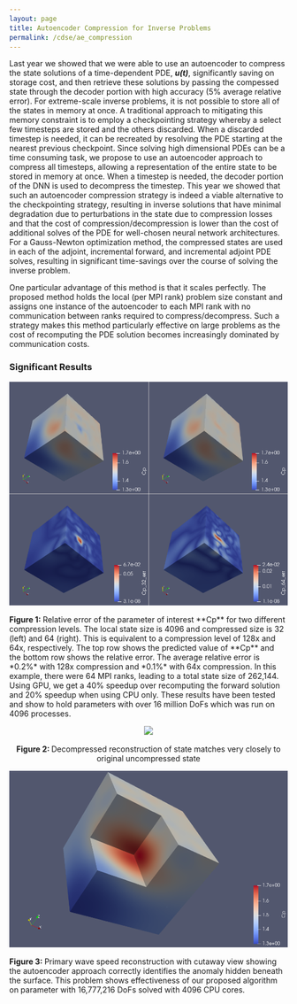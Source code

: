 ```yaml
---
layout: page
title: Autoencoder Compression for Inverse Problems
permalink: /cdse/ae_compression
---
```

Last year we showed that we were able to use an autoencoder to compress the state solutions of a time-dependent 
PDE, ***u(t)***, significantly saving on storage cost, and then retrieve these solutions by passing the compessed 
state through the decoder portion with high accuracy (5% average relative error). 
For extreme-scale inverse problems, it is not possible to store all of the states in memory at once.
A traditional approach to mitigating this memory constraint is to employ a checkpointing strategy
whereby a select few timesteps are stored and the others discarded. When a discarded timestep is needed, 
it can be recreated by resolving the PDE starting at the nearest previous checkpoint. 
Since solving high dimensional PDEs can be a time consuming task, we propose to use an autoencoder 
approach to compress all timesteps, allowing a representation of the entire state to be stored in memory at once.
When a timestep is needed, the decoder portion of the DNN is used to decompress the timestep. 
This year we showed that such an autoencoder compression strategy is indeed 
a viable alternative to the checkpointing strategy, resulting in inverse solutions that have minimal 
degradation due to perturbations in the state due to compression losses and that the
cost of compression/decompression is lower than the cost of additional solves of the PDE for well-chosen 
neural network architectures.
For a Gauss-Newton optimization method, the compressed states are used in each of the adjoint, incremental forward, 
and incremental adjoint PDE solves, resulting in significant time-savings over the course of solving the inverse problem. 

One particular advantage of this method is that it scales perfectly. The proposed method holds the local (per MPI rank) 
problem size constant and assigns one instance of the autoencoder to each MPI rank with no communication between ranks required 
to compress/decompress. Such a strategy makes this method particularly effective on large problems as the cost of recomputing 
the PDE solution becomes increasingly dominated by communication costs. 

### Significant Results

<p align="center">
<img src="/assets/figures/jon/dense_32_64_surface.png">
<figcaption><b>Figure 1: </b>Relative error of the parameter of interest **Cp** for two different compression levels. The local state size is 4096 and compressed 
size is 32 (left) and 64 (right). This is equivalent to a compression level of 128x and 64x, respectively. The top row shows the 
predicted value of **Cp** and the bottom row shows the relative error. The average relative error is *0.2%* with 128x compression 
and *0.1%* with 64x compression. In this example, there were 64 MPI ranks, leading to a total state size of 262,144. Using GPU, we get 
a 40% speedup over recomputing the forward solution and 20% speedup when using CPU only. These results have been tested and show to hold
parameters with over 16 million DoFs which was run on 4096 processes. </figcaption>
</p>
<!-- ![reconstruction results](/assets/figures/jon/dense_32_64_surface.png) -->



<!-- ![acoustic-elastic state reconstruction](/assets/figures/jon/mangll.gif) -->

<p align="center">
	<img src="/assets/figures/jon/mangll.gif">
	<center><b>Figure 2: </b>Decompressed reconstruction of state matches very closely to original uncompressed state</center>
</p>

<p align="center">
	<img src="/assets/figures/jon/l6_ld_32_cutaway.png">
	<figcaption><b>Figure 3: </b>Primary wave speed reconstruction with cutaway view showing the autoencoder approach correctly identifies the anomaly hidden beneath the surface. This problem shows effectiveness of our proposed algorithm on parameter with 16,777,216 DoFs solved with 4096 CPU cores.</figcaption>
</p>




<!-- ### Major Activities  -->
<!-- Time-dependent PDE constrained inverse problems -->
<!-- are notorious not only for their difficulty in solving, but also for their large memory requirement -->
<!-- --- making it intractable to naively use state-of-the-art -->
<!-- adjoint based techniques. Current approaches to mitigate the intractable memory requirements -->
<!-- use a checkpointing strategy whereby only a small fraction of the state solutions generated -->
<!-- by solving the forward PDE are stored. Checkpointing strategies trade storage for computation -->
<!-- by requiring duplicate solves of the forward PDE during the adjoint phase to recover the -->
<!-- discarded state information. Our approach compresses the state during the forward phase -->
<!-- using the encoding portion of -->
<!-- a pre-trained autoencoder in order to be able to store all of the states in memory --- -->
<!-- eliminating the need for checkpointing and additional PDE solves. The states are then -->
<!-- decompressed as needed during the adjoint phase using the decoder portion of the autoencoder. -->


<!-- ### Significant Results -->

<!-- We have demonstrated that the autoencoder compression algorithm works for states generated by a variety of PDEs including 2D Laplace equation, 2D and 3D acoustic wave equation, and 3D acoustic-elastic wave equation. Shown below is a video comparing the original 3D state of an acoustic-elastic wave equation with the decompressed state using a compression ratio of 64:1. The mean relative error between the two states is 5% over the entire testing dataset. Current results show relative errors ~1e-4 for the inverse solution, but the implementation does not scale well. Ongoing work is being done to improve scalability of the proposed approach.  -->


<!-- <\!-- Some beautiful pictures or videos could go here -\-> -->
<!-- <\!-- [![acoustic-elastic wave equation video](/assets/figures/jon/mangll_animation_frame.png)](/assets/figures/jon/mangll_animation_trimmed.ogv "Mangll video") -\-> -->
<!-- ![acoustic-elastic wave equation video](/assets/figures/jon/mangll.gif) -->

